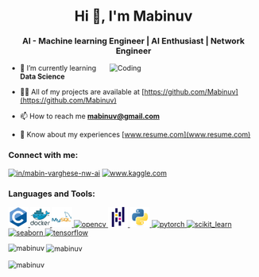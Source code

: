 <h1 align="center">Hi 👋, I'm Mabinuv</h1>
<h3 align="center">AI - Machine learning Engineer | AI Enthusiast | Network Engineer</h3>
<img align="right" alt="Coding" width="300" src= https://media.licdn.com/dms/image/D5612AQHPo2XcY6F6qQ/article-cover_image-shrink_600_2000/0/1709671543058?e=2147483647&v=beta&t=dI3YRRvNXNRsOr5mXYNrEuuRsKc_uK-x_riS6ELn7Sk>

- 🌱 I’m currently learning **Data Science**

- 👨‍💻 All of my projects are available at [https://github.com/Mabinuv](https://github.com/Mabinuv)

- 📫 How to reach me **mabinuv@gmail.com**

- 📄 Know about my experiences [www.resume.com](www.resume.com)

<h3 align="left">Connect with me:</h3>
<p align="left">
<a href="https://linkedin.com/in/in/mabin-varghese-nw-ai" target="blank"><img align="center" src="https://raw.githubusercontent.com/rahuldkjain/github-profile-readme-generator/master/src/images/icons/Social/linked-in-alt.svg" alt="in/mabin-varghese-nw-ai" height="30" width="40" /></a>
<a href="https://kaggle.com/www.kaggle.com" target="blank"><img align="center" src="https://raw.githubusercontent.com/rahuldkjain/github-profile-readme-generator/master/src/images/icons/Social/kaggle.svg" alt="www.kaggle.com" height="30" width="40" /></a>
</p>

<h3 align="left">Languages and Tools:</h3>
<p align="left"> <a href="https://www.cprogramming.com/" target="_blank" rel="noreferrer"> <img src="https://raw.githubusercontent.com/devicons/devicon/master/icons/c/c-original.svg" alt="c" width="40" height="40"/> </a> <a href="https://www.docker.com/" target="_blank" rel="noreferrer"> <img src="https://raw.githubusercontent.com/devicons/devicon/master/icons/docker/docker-original-wordmark.svg" alt="docker" width="40" height="40"/> </a> <a href="https://www.mysql.com/" target="_blank" rel="noreferrer"> <img src="https://raw.githubusercontent.com/devicons/devicon/master/icons/mysql/mysql-original-wordmark.svg" alt="mysql" width="40" height="40"/> </a> <a href="https://opencv.org/" target="_blank" rel="noreferrer"> <img src="https://www.vectorlogo.zone/logos/opencv/opencv-icon.svg" alt="opencv" width="40" height="40"/> </a> <a href="https://pandas.pydata.org/" target="_blank" rel="noreferrer"> <img src="https://raw.githubusercontent.com/devicons/devicon/2ae2a900d2f041da66e950e4d48052658d850630/icons/pandas/pandas-original.svg" alt="pandas" width="40" height="40"/> </a> <a href="https://www.python.org" target="_blank" rel="noreferrer"> <img src="https://raw.githubusercontent.com/devicons/devicon/master/icons/python/python-original.svg" alt="python" width="40" height="40"/> </a> <a href="https://pytorch.org/" target="_blank" rel="noreferrer"> <img src="https://www.vectorlogo.zone/logos/pytorch/pytorch-icon.svg" alt="pytorch" width="40" height="40"/> </a> <a href="https://scikit-learn.org/" target="_blank" rel="noreferrer"> <img src="https://upload.wikimedia.org/wikipedia/commons/0/05/Scikit_learn_logo_small.svg" alt="scikit_learn" width="40" height="40"/> </a> <a href="https://seaborn.pydata.org/" target="_blank" rel="noreferrer"> <img src="https://seaborn.pydata.org/_images/logo-mark-lightbg.svg" alt="seaborn" width="40" height="40"/> </a> <a href="https://www.tensorflow.org" target="_blank" rel="noreferrer"> <img src="https://www.vectorlogo.zone/logos/tensorflow/tensorflow-icon.svg" alt="tensorflow" width="40" height="40"/> </a> </p>

<p><img align="left" src="https://github-readme-stats.vercel.app/api/top-langs?username=mabinuv&show_icons=true&locale=en&layout=compact" alt="mabinuv" /></p>

<p>&nbsp;<img align="center" src="https://github-readme-stats.vercel.app/api?username=mabinuv&show_icons=true&locale=en" alt="mabinuv" /></p>

<p><img align="center" src="https://github-readme-streak-stats.herokuapp.com/?user=mabinuv&" alt="mabinuv" /></p>
